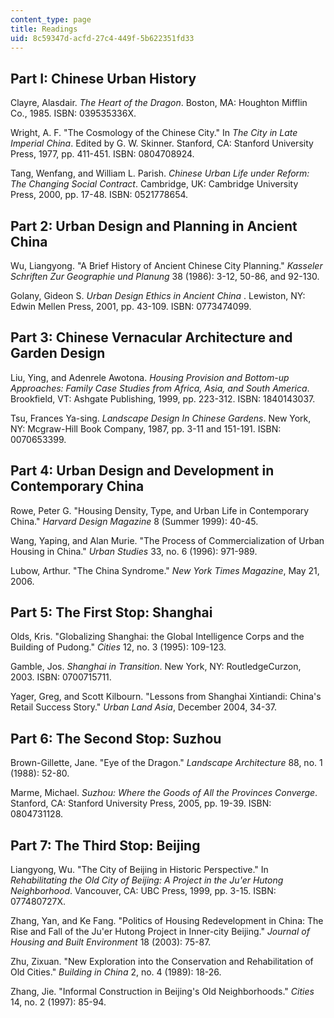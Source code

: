 ```yaml
---
content_type: page
title: Readings
uid: 8c59347d-acfd-27c4-449f-5b622351fd33
---
```


Part I: Chinese Urban History
-----------------------------

Clayre, Alasdair. _The Heart of the Dragon_. Boston, MA: Houghton Mifflin Co., 1985. ISBN: 039535336X.

Wright, A. F. "The Cosmology of the Chinese City." In _The City in Late Imperial China_. Edited by G. W. Skinner. Stanford, CA: Stanford University Press, 1977, pp. 411-451. ISBN: 0804708924.

Tang, Wenfang, and William L. Parish. _Chinese Urban Life under Reform: The Changing Social Contract_. Cambridge, UK: Cambridge University Press, 2000, pp. 17-48. ISBN: 0521778654.

Part 2: Urban Design and Planning in Ancient China
--------------------------------------------------

Wu, Liangyong. "A Brief History of Ancient Chinese City Planning." _Kasseler Schriften Zur Geographie und Planung_ 38 (1986): 3-12, 50-86, and 92-130.

Golany, Gideon S. _Urban Design Ethics in Ancient China_ . Lewiston, NY: Edwin Mellen Press, 2001, pp. 43-109. ISBN: 0773474099.

Part 3: Chinese Vernacular Architecture and Garden Design
---------------------------------------------------------

Liu, Ying, and Adenrele Awotona. _Housing Provision and Bottom-up Approaches: Family Case Studies from Africa, Asia, and South America_. Brookfield, VT: Ashgate Publishing, 1999, pp. 223-312. ISBN: 1840143037.

Tsu, Frances Ya-sing. _Landscape Design In Chinese Gardens_. New York, NY: Mcgraw-Hill Book Company, 1987, pp. 3-11 and 151-191. ISBN: 0070653399.

Part 4: Urban Design and Development in Contemporary China
----------------------------------------------------------

Rowe, Peter G. "Housing Density, Type, and Urban Life in Contemporary China." _Harvard Design Magazine_ 8 (Summer 1999): 40-45.

Wang, Yaping, and Alan Murie. "The Process of Commercialization of Urban Housing in China." _Urban Studies_ 33, no. 6 (1996): 971-989.

Lubow, Arthur. "The China Syndrome." _New York Times Magazine_, May 21, 2006.

Part 5: The First Stop: Shanghai
--------------------------------

Olds, Kris. "Globalizing Shanghai: the Global Intelligence Corps and the Building of Pudong." _Cities_ 12, no. 3 (1995): 109-123.

Gamble, Jos. _Shanghai in Transition_. New York, NY: RoutledgeCurzon, 2003. ISBN: 0700715711.

Yager, Greg, and Scott Kilbourn. "Lessons from Shanghai Xintiandi: China's Retail Success Story." _Urban Land Asia_, December 2004, 34-37.

Part 6: The Second Stop: Suzhou
-------------------------------

Brown-Gillette, Jane. "Eye of the Dragon." _Landscape Architecture_ 88, no. 1 (1988): 52-80.

Marme, Michael. _Suzhou: Where the Goods of All the Provinces Converge_. Stanford, CA: Stanford University Press, 2005, pp. 19-39. ISBN: 0804731128.

Part 7: The Third Stop: Beijing
-------------------------------

Liangyong, Wu. "The City of Beijing in Historic Perspective." In _Rehabilitating the Old City of Beijing: A Project in the Ju'er Hutong Neighborhood_. Vancouver, CA: UBC Press, 1999, pp. 3-15. ISBN: 077480727X.

Zhang, Yan, and Ke Fang. "Politics of Housing Redevelopment in China: The Rise and Fall of the Ju'er Hutong Project in Inner-city Beijing." _Journal of Housing and Built Environment_ 18 (2003): 75-87.

Zhu, Zixuan. "New Exploration into the Conservation and Rehabilitation of Old Cities." _Building in China_ 2, no. 4 (1989): 18-26.

Zhang, Jie. "Informal Construction in Beijing's Old Neighborhoods." _Cities_ 14, no. 2 (1997): 85-94.